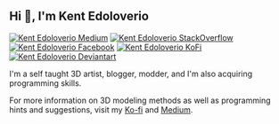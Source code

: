 <h2> Hi 👋, I'm Kent Edoloverio </h2>

[![Kent Edoloverio Medium](https://img.shields.io/badge/Medium-000000?style=for-the-badge&logo=medium&logoColor=white)](https://medium.com/@kent_edoloverio)
[![Kent Edoloverio StackOverflow](https://img.shields.io/badge/StackOverflow-F48024?style=for-the-badge&logo=stackoverflow&logoColor=white)](https://stackoverflow.com/users/16382087)
[![Kent Edoloverio Facebook](https://img.shields.io/badge/Facebook-3c5a99?style=for-the-badge&logo=facebook&logoColor=white)](https://fb.com/toshi.nakimoto)
[![Kent Edoloverio KoFi](https://img.shields.io/badge/Kofi-ff0000?style=for-the-badge&logo=kofi&logoColor=white)](https://ko-fi.com/kents_workof_art)
[![Kent Edoloverio Deviantart](https://img.shields.io/badge/DEVIANTART-023020?style=for-the-badge&logo=deviantart&logoColor=white)](https://www.deviantart.com/kents001)

I'm a self taught 3D artist, blogger, modder, and I'm also acquiring programming skills.

For more information on 3D modeling methods as well as programming hints and suggestions, visit my [Ko-fi](https://ko-fi.com/kents_workof_art) and [Medium](https://medium.com/@kent_edoloverio).

